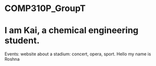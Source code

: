 # COMP310P_GroupT

# I am Kai, a chemical engineering student.

Events: website about a stadium: concert, opera, sport.
Hello my name is Roshna
